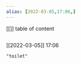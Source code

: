 ```yaml
---
alias: [2022-03-05,17:06,]
---
```

[[]]
table of content
```toc
```

[[2022-03-05]] 17:06

```query
"toilet"
```